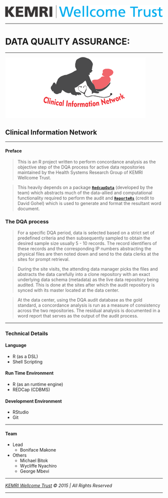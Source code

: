 ![kemri_logo](doc/assets/img/kemri.png?raw=true)

***

# DATA QUALITY ASSURANCE:

***

![cin_logo](doc/assets/img/cin.png?raw=true)

## Clinical Information Network 

***

#### Preface

> This is an R project written to perform concordance analysis as the objective step of the DQA process for active data repositories maintained by the Health Systems Research Group of KEMRI Wellcome Trust.

> This heavily depends on a package __[```RedcapData```](http://github.com/bonmac/RedcapDqa)__ (developed by the team) which abstracts much of the data-allied and computational functionality required to perform the audit and __[```ReporteRs```](http://github.com/davidgohel/ReporteRs)__ (credit to David Gohel) which is used to generate and format the resultant word document.

### The DQA process

> For a specific DQA period, data is selected based on a strict set of predefined criteria and then subsequently sampled to obtain the desired sample size usually 5 - 10 records. The record identifiers of these records and the corresponding IP numbers abstracting the physical files are then noted down and send to the data clerks at the sites for prompt retrieval.

> During the site visits, the attending data manager picks the files and abstracts the data carefully into a clone repository with an exact underlying data schema (metadata) as the live data repository being audited. This is done at the sites after which the audit repository is synced with its master located at the data center.

> At the data center, using the DQA audit database as the gold standard, a concordance analysis is run as a measure of consistency across the two repositories. The residual analysis is documented in a word report that serves as the output of the audit process.

***

### Technical Details

#### Language

* R (as a DSL)
* Shell Scripting

#### Run Time Environment

* R (as an runtime engine)
* REDCap (CDBMS)

#### Development Environment

* RStudio
* Git

***

#### Team

* Lead
    * Boniface Makone
* Others
    * Michael Bitok
    * Wycliffe Nyachiro
    * George Mbevi
    
    
    
***

_[KEMRI Wellcome Trust](http://www.kemri-wellcome.org) © 2015 | All Rights Reserved_

***
